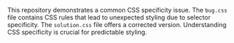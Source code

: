 This repository demonstrates a common CSS specificity issue.  The `bug.css` file contains CSS rules that lead to unexpected styling due to selector specificity. The `solution.css` file offers a corrected version.  Understanding CSS specificity is crucial for predictable styling.